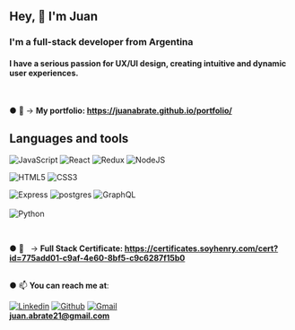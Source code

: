 


<h2>Hey, 👋 I'm Juan</h2>
<h3>I'm a full-stack developer from Argentina</h3>

<h4> I have a serious passion for UX/UI design, creating intuitive and dynamic user experiences.
</h4>

<br/>



● 🔭 → **My portfolio: https://juanabrate.github.io/portfolio/**


## Languages and tools

  ![JavaScript](https://img.shields.io/badge/-JavaScript-000000?style=flat&logo=javascript)
  ![React](https://img.shields.io/badge/-React-000000?style=flat&logo=react)
  ![Redux](https://img.shields.io/badge/-Redux-000000?style=flat&logo=redux)
  ![NodeJS](https://img.shields.io/badge/-NodeJS-000000?style=flat&logo=node.js)
<br/>

  ![HTML5](https://img.shields.io/badge/-HTML5-000000?style=flat&logo=html5)
  ![CSS3](https://img.shields.io/badge/-CSS-000000?style=flat&logo=css3)
<br/>

  ![Express](https://img.shields.io/badge/-Express-000000?style=flat&logo=express)
  ![postgres](https://img.shields.io/badge/-PostgreSQL-000000?style=flat&logo=postgresql)
  ![GraphQL](https://img.shields.io/badge/-GraphQL-000000?style=flat&logo=graphql)
<br/><br/>
  ![Python](https://img.shields.io/badge/-Python-000000?style=flat&logo=python)

<br/>

● 📄 &nbsp; → **Full Stack Certificate: https://certificates.soyhenry.com/cert?id=775add01-c9af-4e60-8bf5-c9c6287f15b0** <br/><br/>

● 📫 **You can reach me at**:<br/>


[![Linkedin](https://img.shields.io/badge/-LinkedIn-blue?style=flat&logo=Linkedin&logoColor=white)](https://www.linkedin.com/in/juan-abrate-8a93b81a7/)
[![Github](https://img.shields.io/badge/-Github-000?style=flat&logo=Github&logoColor=white)](https://github.com/juanabrate)
[![Gmail](https://img.shields.io/badge/-Gmail-c14438?style=flat&logo=Gmail&logoColor=white)](mailto:juan.abrate21@gmail.com)<br/>
**juan.abrate21@gmail.com**

 
 
 
 










